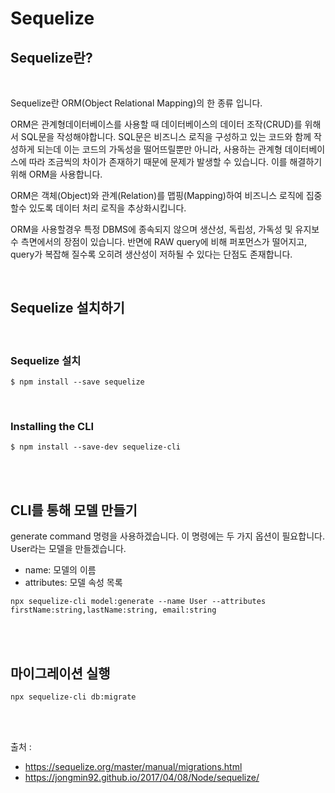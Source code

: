 # Sequelize

## Sequelize란?

<br>

Sequelize란 ORM(Object Relational Mapping)의 한 종류 입니다.

ORM은 관계형데이터베이스를 사용할 때 데이터베이스의 데이터 조작(CRUD)를 위해서 SQL문을 작성해야합니다. SQL문은 비즈니스 로직을 구성하고 있는 코드와 함께 작성하게 되는데 이는 코드의 가독성을 떨어뜨릴뿐만 아니라, 사용하는 관계형 데이터베이스에 따라 조금씩의 차이가 존재하기 때문에 문제가 발생할 수 있습니다. 이를 해결하기 위해 ORM을 사용합니다.

ORM은 객체(Object)와 관계(Relation)를 맵핑(Mapping)하여 비즈니스 로직에 집중할수 있도록 데이터 처리 로직을 추상화시킵니다.

ORM을 사용할경우 특정 DBMS에 종속되지 않으며 생산성, 독립성, 가독성 및 유지보수 측면에서의 장점이 있습니다. 반면에 RAW query에 비해 퍼포먼스가 떨어지고, query가 복잡해 질수록 오히려 생산성이 저하될 수 있다는 단점도 존재합니다.

<br>

## Sequelize 설치하기

<br>

### Sequelize 설치

`$ npm install --save sequelize`

<br>

### Installing the CLI

`$ npm install --save-dev sequelize-cli`

<br><br>

## CLI를 통해 모델 만들기

generate command 명령을 사용하겠습니다. 이 명령에는 두 가지 옵션이 필요합니다.
User라는 모델을 만들겠습니다.

- name: 모델의 이름
- attributes: 모델 속성 목록

`npx sequelize-cli model:generate --name User --attributes firstName:string,lastName:string, email:string`

<br><br>

## 마이그레이션 실행

`npx sequelize-cli db:migrate`

<br><br>

출처 :

- https://sequelize.org/master/manual/migrations.html
- https://jongmin92.github.io/2017/04/08/Node/sequelize/
